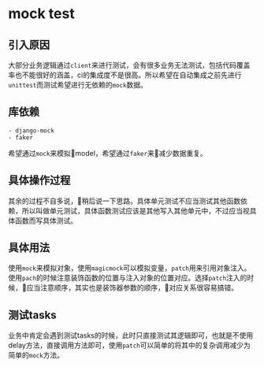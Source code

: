 # mock test
## 引入原因
大部分业务逻辑通过`client`来进行测试，会有很多业务无法测试，包括代码覆盖率也不能很好的涵盖，ci的集成度不是很高。所以希望在自动集成之前先进行`unittest`而测试希望进行无依赖的`mock`数据。
## 库依赖
    
    - django-mock
    - faker
希望通过`mock`来模拟model，希望通过`faker`来减少数据重复。

## 具体操作过程
其余的过程不自多说，稍后说一下思路。具体单元测试不应当测试其他函数依赖，所以叫做单元测试，具体函数测试应该是其他写入其他单元中，不过应当视具体函数而写具体测试。

## 具体用法
使用`mock`来模拟对象，使用`magicmock`可以模拟变量，`patch`用来引用对象注入。使用`pach`的时候注意装饰函数的位置与注入对象的位置对应。选择`patch`注入的时候，应当注意顺序，其实也是装饰器参数的顺序，对应关系很容易搞错。

## 测试tasks
业务中肯定会遇到测试tasks的时候，此时只直接测试其逻辑即可，也就是不使用delay方法，直接调用方法即可，使用`patch`可以简单的将其中的复杂调用减少为简单的`mock`方法。